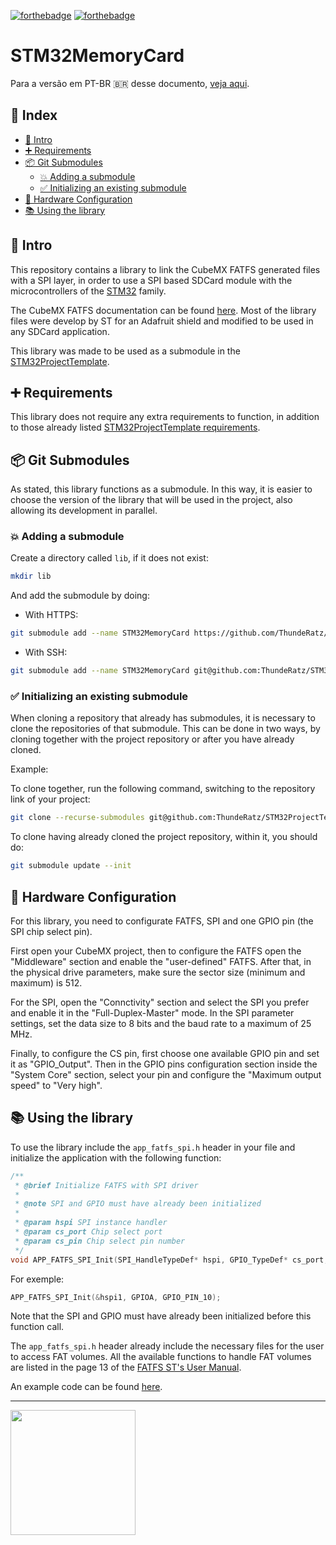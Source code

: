 [![forthebadge](https://forthebadge.com/images/badges/open-source.svg)](https://forthebadge.com)
[![forthebadge](https://forthebadge.com/images/badges/for-you.svg)](https://forthebadge.com)

# STM32MemoryCard

Para a versão em PT-BR 🇧🇷 desse documento, [veja aqui](./README.pt-br.md).

## 📜 Index

- [🎉 Intro](#-intro)
- [➕ Requirements](#-requirements)
- [📦 Git Submodules](#-git-submodules)
  - [💥 Adding a submodule](#-adding-a-submodule)
  - [✅ Initializing an existing submodule](#-initializing-a-existing-submodule)
- [🔌 Hardware Configuration](#-hardware-configuration)
- [📚 Using the library](#-using-the-library)

## 🎉 Intro

This repository contains a library to link the CubeMX FATFS generated files with a SPI layer, in order to use a SPI based SDCard module with the microcontrollers of the [STM32](https://www.st.com/en/microcontrollers-microprocessors/stm32-32-bit-arm-cortex-mcus.html) family.

The CubeMX FATFS documentation can be found [here](docs/dm00105259-developing-applications-on-stm32cube-with-fatfs-stmicroelectronics.pdf). Most of the library files were develop by ST for an Adafruit shield and modified to be used in any SDCard application.

This library was made to be used as a submodule in the [STM32ProjectTemplate](https://github.com/ThundeRatz/STM32ProjectTemplate).

## ➕ Requirements

This library does not require any extra requirements to function, in addition to those already listed [STM32ProjectTemplate requirements](https://github.com/ThundeRatz/STM32ProjectTemplate#requisitos).

## 📦 Git Submodules

As stated, this library functions as a submodule. In this way, it is easier to choose the version of the library that will be used in the project, also allowing its development in parallel.

### 💥 Adding a submodule

Create a directory called `lib`, if it does not exist:

```bash
mkdir lib
```

And add the submodule by doing:

* With HTTPS:
```bash
git submodule add --name STM32MemoryCard https://github.com/ThundeRatz/STM32MemoryCard.git lib/STM32MemoryCard
```

* With SSH:
```bash
git submodule add --name STM32MemoryCard git@github.com:ThundeRatz/STM32MemoryCard.git lib/STM32MemoryCard
```

### ✅ Initializing an existing submodule

When cloning a repository that already has submodules, it is necessary to clone the repositories of that submodule. This can be done in two ways, by cloning together with the project repository or after you have already cloned.

Example:

To clone together, run the following command, switching to the repository link of your project:

```bash
git clone --recurse-submodules git@github.com:ThundeRatz/STM32ProjectTemplate.git
```

To clone having already cloned the project repository, within it, you should do:

```bash
git submodule update --init
```

## 🔌 Hardware Configuration

For this library, you need to configurate FATFS, SPI and one GPIO pin (the SPI chip select pin).

First open your CubeMX project, then to configure the FATFS open the "Middleware" section and enable the "user-defined" FATFS. After that, in the physical drive parameters, make sure the sector size (minimum and maximum) is 512.

For the SPI, open the "Connctivity" section and select the SPI you prefer and enable it in the "Full-Duplex-Master" mode. In the SPI parameter settings, set the data size to 8 bits and the baud rate to a maximum of 25 MHz.

Finally, to configure the CS pin, first choose one available GPIO pin and set it as "GPIO_Output". Then in the GPIO pins configuration section inside the "System Core" section, select your pin and configure the "Maximum output speed" to "Very high".

## 📚 Using the library

To use the library include the `app_fatfs_spi.h` header in your file and initialize the application with the following function:

```C
/**
 * @brief Initialize FATFS with SPI driver
 *
 * @note SPI and GPIO must have already been initialized
 *
 * @param hspi SPI instance handler
 * @param cs_port Chip select port
 * @param cs_pin Chip select pin number
 */
void APP_FATFS_SPI_Init(SPI_HandleTypeDef* hspi, GPIO_TypeDef* cs_port, uint16_t cs_pin);
```

For exemple:

```C
APP_FATFS_SPI_Init(&hspi1, GPIOA, GPIO_PIN_10);
```

Note that the SPI and GPIO must have already been initialized before this function call.

The `app_fatfs_spi.h` header already include the necessary files for the user to access FAT volumes. All the available functions to handle FAT volumes are listed in the page 13 of the [FATFS ST's User Manual](docs/dm00105259-developing-applications-on-stm32cube-with-fatfs-stmicroelectronics.pdf).

An example code can be found [here](https://github.com/LucasHaug/SDCardTest).

---------------------

<img src="https://static.thunderatz.org/teamassets/logo-simples.png" width="200px" />
